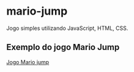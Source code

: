 # mario-jump
Jogo simples utilizando JavaScript, HTML, CSS. 

## Exemplo do jogo Mario Jump
[Jogo Mario jump](https://user-images.githubusercontent.com/100981592/176767003-fe760ed9-aa81-4ca7-8d8f-26b1734cf347.mp4)

